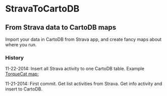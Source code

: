 StravaToCartoDB
===============

## From Strava data to CartoDB maps

Import your data in CartoDB from Strava app, and create fancy maps about where you run. 

### History 
11-22-2014: Insert all Strava activity to one CartoDB table. Example [TorqueCat map:]( http://team.cartodb.com/u/xatpy/viz/29edc996-726c-11e4-887c-0e018d66dc29/embed_map )

11-21-2014: First commit. Get list activities from Strava. Get info activity and insert to CartoDB.
